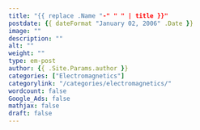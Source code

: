 ```yaml
---
title: "{{ replace .Name "-" " " | title }}"
postdate: {{ dateFormat "January 02, 2006" .Date }}
image: ""
description: ""
alt: ""
weight: ""
type: em-post
author: {{ .Site.Params.author }}
categories: ["Electromagnetics"]
categorylink: "/categories/electromagnetics/"
wordcount: false
Google_Ads: false
mathjax: false
draft: false
---
```

